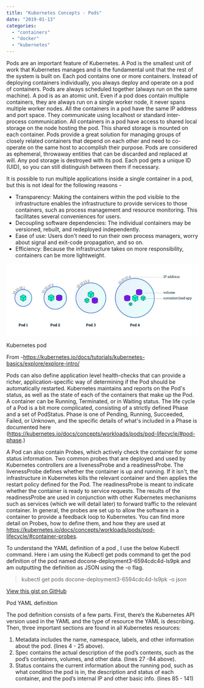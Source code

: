 ```yaml
---
title: "Kubernetes Concepts - Pods"
date: "2019-01-13"
categories: 
  - "containers"
  - "docker"
  - "kubernetes"
---
```


Pods are an important feature of Kubernetes. A Pod is the smallest unit of work that Kubernetes manages and is the fundamental unit that the rest of the system is built on. Each pod contains one or more containers. Instead of deploying containers individually, you always deploy and operate on a pod of containers. Pods are always scheduled together (always run on the same machine). A pod is as an atomic unit. Even if a pod does contain multiple containers, they are always run on a single worker node, it never spans multiple worker nodes. All the containers in a pod have the same IP address and port space. They communicate using localhost or standard inter-process communication. All containers in a pod have access to shared local storage on the node hosting the pod. This shared storage is mounted on each container. Pods provide a great solution for managing groups of closely related containers that depend on each other and need to co-operate on the same host to accomplish their purpose. Pods are considered as ephemeral, throwaway entities that can be discarded and replaced at will. Any pod storage is destroyed with its pod. Each pod gets a unique ID (UID), so you can still distinguish between them if necessary.

It is possible to run multiple applications inside a single container in a pod, but this is not ideal for the following reasons -

- Transparency: Making the containers within the pod visible to the infrastructure enables the infrastructure to provide services to those containers, such as process management and resource monitoring. This facilitates several conveniences for users.
- Decoupling software dependencies: The individual containers may be versioned, rebuilt, and redeployed independently.
- Ease of use: Users don't need to run their own process managers, worry about signal and exit-code propagation, and so on.
- Efficiency: Because the infrastructure takes on more responsibility, containers can be more lightweight.

![](images/Kubernetes-Pod.jpg)

Kubernetes pod  
  
From -https://kubernetes.io/docs/tutorials/kubernetes-basics/explore/explore-intro/

Pods can also define application level health-checks that can provide a richer, application-specific way of determining if the Pod should be automatically restarted. Kubernetes maintains and reports on the Pod's status, as well as the state of each of the containers that make up the Pod. A container can be Running, Terminated, or in Waiting status. The life cycle of a Pod is a bit more complicated, consisting of a strictly defined Phase and a set of PodStatus. Phase is one of Pending, Running, Succeeded, Failed, or Unknown, and the specific details of what's included in a Phase is documented here (https://kubernetes.io/docs/concepts/workloads/pods/pod-lifecycle/#pod-phase.)  

A Pod can also contain Probes, which actively check the container for some status information. Two common probes that are deployed and used by Kubernetes controllers are a livenessProbe and a readinessProbe. The livenessProbe defines whether the container is up and running. If it isn't, the infrastructure in Kubernetes kills the relevant container and then applies the restart policy defined for the Pod. The readinessProbe is meant to indicate whether the container is ready to service requests. The results of the readinessProbe are used in conjunction with other Kubernetes mechanisms such as services (which we will detail later) to forward traffic to the relevant container. In general, the probes are set up to allow the software in a container to provide a feedback loop to Kubernetes. You can find more detail on Probes, how to define them, and how they are used at https://kubernetes.io/docs/concepts/workloads/pods/pod-lifecycle/#container-probes.  

To understand the YAML definition of a pod , I use the below Kubectl command. Here i am using the Kubectl get pods command to get the pod definition of the pod named docone-deployment3-6594cdc4d-ls9pk and am outputting the definition as JSON using the -o flag.

> kubectl get pods docone-deployment3-6594cdc4d-ls9pk -o json

<script src="https://gist.github.com/PradeepLoganathan/940d2f659933a2d6e4abc42101cffcb9.js"></script>

<a href="https://gist.github.com/PradeepLoganathan/940d2f659933a2d6e4abc42101cffcb9">View this gist on GitHub</a>

Pod YAML definition

The pod definition consists of a few parts. First, there’s the Kubernetes API version used in the YAML and the type of resource the YAML is describing. Then, three important sections are found in all Kubernetes resources:

1. Metadata includes the name, namespace, labels, and other information about the pod. (lines 4 - 25 above).
2. Spec contains the actual description of the pod’s contents, such as the pod’s containers, volumes, and other data. (lines 27 -84 above).
3. Status contains the current information about the running pod, such as what condition the pod is in, the description and status of each container, and the pod’s internal IP and other basic info. (lines 85 - 141)
